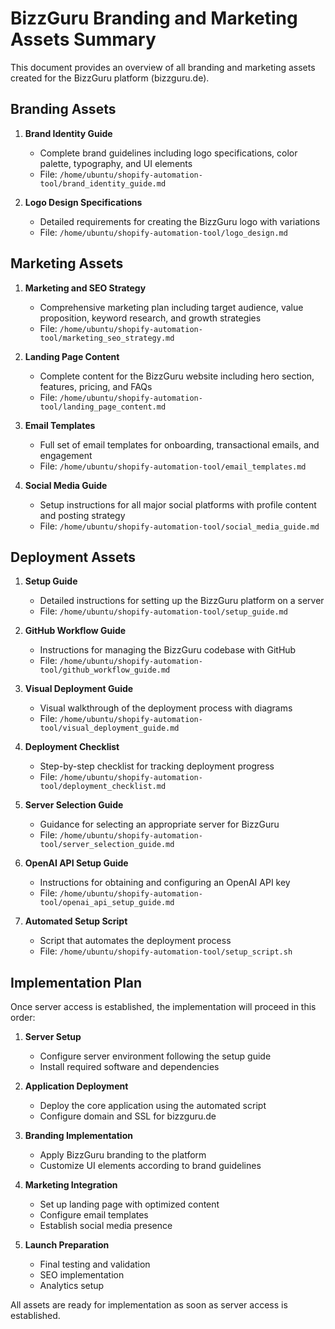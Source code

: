 # BizzGuru Branding and Marketing Assets Summary

This document provides an overview of all branding and marketing assets created for the BizzGuru platform (bizzguru.de).

## Branding Assets

1. **Brand Identity Guide**
   - Complete brand guidelines including logo specifications, color palette, typography, and UI elements
   - File: `/home/ubuntu/shopify-automation-tool/brand_identity_guide.md`

2. **Logo Design Specifications**
   - Detailed requirements for creating the BizzGuru logo with variations
   - File: `/home/ubuntu/shopify-automation-tool/logo_design.md`

## Marketing Assets

1. **Marketing and SEO Strategy**
   - Comprehensive marketing plan including target audience, value proposition, keyword research, and growth strategies
   - File: `/home/ubuntu/shopify-automation-tool/marketing_seo_strategy.md`

2. **Landing Page Content**
   - Complete content for the BizzGuru website including hero section, features, pricing, and FAQs
   - File: `/home/ubuntu/shopify-automation-tool/landing_page_content.md`

3. **Email Templates**
   - Full set of email templates for onboarding, transactional emails, and engagement
   - File: `/home/ubuntu/shopify-automation-tool/email_templates.md`

4. **Social Media Guide**
   - Setup instructions for all major social platforms with profile content and posting strategy
   - File: `/home/ubuntu/shopify-automation-tool/social_media_guide.md`

## Deployment Assets

1. **Setup Guide**
   - Detailed instructions for setting up the BizzGuru platform on a server
   - File: `/home/ubuntu/shopify-automation-tool/setup_guide.md`

2. **GitHub Workflow Guide**
   - Instructions for managing the BizzGuru codebase with GitHub
   - File: `/home/ubuntu/shopify-automation-tool/github_workflow_guide.md`

3. **Visual Deployment Guide**
   - Visual walkthrough of the deployment process with diagrams
   - File: `/home/ubuntu/shopify-automation-tool/visual_deployment_guide.md`

4. **Deployment Checklist**
   - Step-by-step checklist for tracking deployment progress
   - File: `/home/ubuntu/shopify-automation-tool/deployment_checklist.md`

5. **Server Selection Guide**
   - Guidance for selecting an appropriate server for BizzGuru
   - File: `/home/ubuntu/shopify-automation-tool/server_selection_guide.md`

6. **OpenAI API Setup Guide**
   - Instructions for obtaining and configuring an OpenAI API key
   - File: `/home/ubuntu/shopify-automation-tool/openai_api_setup_guide.md`

7. **Automated Setup Script**
   - Script that automates the deployment process
   - File: `/home/ubuntu/shopify-automation-tool/setup_script.sh`

## Implementation Plan

Once server access is established, the implementation will proceed in this order:

1. **Server Setup**
   - Configure server environment following the setup guide
   - Install required software and dependencies

2. **Application Deployment**
   - Deploy the core application using the automated script
   - Configure domain and SSL for bizzguru.de

3. **Branding Implementation**
   - Apply BizzGuru branding to the platform
   - Customize UI elements according to brand guidelines

4. **Marketing Integration**
   - Set up landing page with optimized content
   - Configure email templates
   - Establish social media presence

5. **Launch Preparation**
   - Final testing and validation
   - SEO implementation
   - Analytics setup

All assets are ready for implementation as soon as server access is established.
